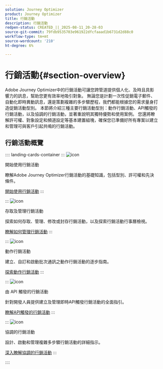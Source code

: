```yaml
---
solution: Journey Optimizer
product: Journey Optimizer
title: 行銷活動
description: 行銷活動
redpen-status: CREATED_||_2025-08-11_20-28-03
source-git-commit: 79fdb9535703e961922dfcfaaad1b6731d2d88c0
workflow-type: tm+mt
source-wordcount: '210'
ht-degree: 6%

---
```



# 行銷活動{#section-overview}

Adobe Journey Optimizer中的行銷活動可讓您跨管道提供個人化、及時且具影響力的訊息，幫助您更有效率地吸引對象。 無論您是計劃一次性促銷電子郵件、自動化即時異動訊息，還是策劃複雜的多步驟歷程，我們都能根據您的需求量身打造促銷活動型別。 本節將介紹三種主要行銷活動型別：動作行銷活動、API觸發的行銷活動，以及協調的行銷活動，並著重說明其獨特優勢和使用案例。 您還將瞭解許可權、對象設定和頻道設定等基本建置組塊，確保您已準備好所有專案以建立和管理可與客戶引起共鳴的行銷活動。

## 行銷活動概覽

:::: landing-cards-container
:::
![icon](https://cdn.experienceleague.adobe.com/icons/circle-play.svg)

開始使用行銷活動

瞭解Adobe Journey Optimizer行銷活動的基礎知識，包括型別、許可權和先決條件。

[開始使用行銷活動](../using/campaigns/get-started-with-campaigns.md)
:::

:::
![icon](https://cdn.experienceleague.adobe.com/icons/list-check.svg)

存取及管理行銷活動

探索如何存取、管理、修改或封存行銷活動，以及探索行銷活動行事曆檢視。

[瞭解如何管理行銷活動](../using/campaigns/modify-stop-campaign.md)
:::

:::
![icon](https://cdn.experienceleague.adobe.com/icons/bullseye.svg)

動作行銷活動

建立、自訂和啟動批次通訊之動作行銷活動的逐步指南。

[探索動作行銷活動](action-campaigns-landing-page.md)
:::

:::
![icon](https://cdn.experienceleague.adobe.com/icons/code-branch.svg)

由 API 觸發的行銷活動

針對開發人員提供建立及管理即時API觸發行銷活動的全面指引。

[瞭解API觸發的行銷活動](api-triggered-campaigns-landing-page.md)
:::

:::
![icon](https://cdn.experienceleague.adobe.com/icons/puzzle-piece.svg)

協調的行銷活動

設計、啟動和管理複雜多步驟行銷活動的詳細指示。

[深入瞭解協調的行銷活動](orchestrated-campaigns-landing-page.md)
:::

::::
